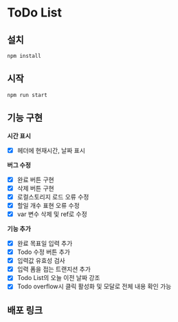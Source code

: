 # ToDo List

## 설치

`npm install`

## 시작

`npm run start`

## 기능 구현

**시간 표시**

-   [x] 헤더에 현재시간, 날짜 표시

**버그 수정**

-   [x] 완료 버튼 구현
-   [x] 삭제 버튼 구현
-   [x] 로컬스토리지 로드 오류 수정
-   [x] 할일 개수 표현 오류 수정
-   [x] var 변수 삭제 및 ref로 수정

**기능 추가**

-   [x] 완료 목표일 입력 추가
-   [x] Todo 수정 버튼 추가
-   [x] 입력값 유효성 검사
-   [x] 입력 폼을 접는 트랜지션 추가
-   [x] Todo List의 오늘 이전 날짜 강조
-   [x] Todo overflow시 클릭 활성화 및 모달로 전체 내용 확인 가능

## 배포 링크
